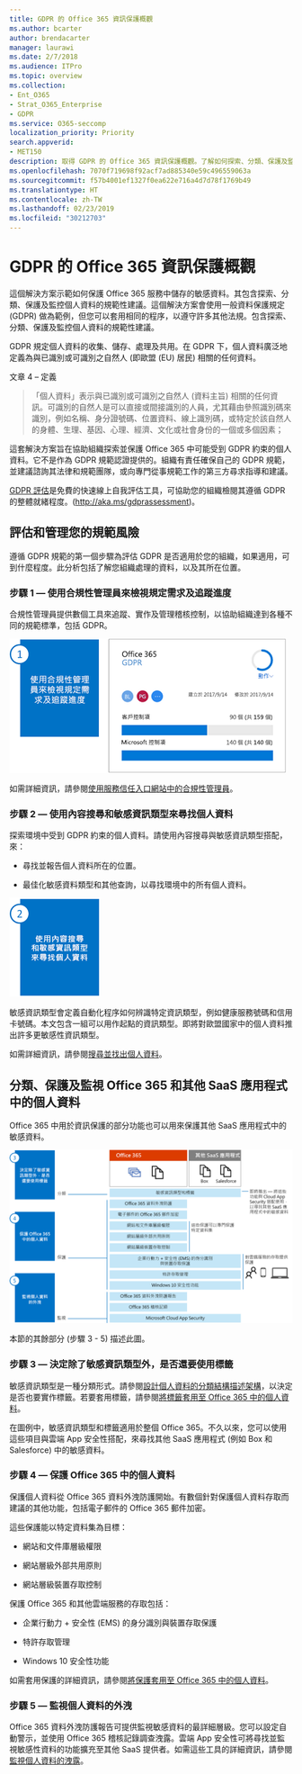 ```yaml
---
title: GDPR 的 Office 365 資訊保護概觀
ms.author: bcarter
author: brendacarter
manager: laurawi
ms.date: 2/7/2018
ms.audience: ITPro
ms.topic: overview
ms.collection:
- Ent_O365
- Strat_O365_Enterprise
- GDPR
ms.service: O365-seccomp
localization_priority: Priority
search.appverid:
- MET150
description: 取得 GDPR 的 Office 365 資訊保護概觀。了解如何探索、分類、保護及監視個人資料。
ms.openlocfilehash: 7070f719698f92acf7ad885340e59c496559063a
ms.sourcegitcommit: f57b4001ef1327f0ea622e716a4d7d78f1769b49
ms.translationtype: HT
ms.contentlocale: zh-TW
ms.lasthandoff: 02/23/2019
ms.locfileid: "30212703"
---
```

# <a name="overview-of-office-365-information-protection-for-gdpr"></a>GDPR 的 Office 365 資訊保護概觀

這個解決方案示範如何保護 Office 365 服務中儲存的敏感資料。其包含探索、分類、保護及監控個人資料的規範性建議。這個解決方案會使用一般資料保護規定 (GDPR) 做為範例，但您可以套用相同的程序，以遵守許多其他法規。包含探索、分類、保護及監控個人資料的規範性建議。

GDPR 規定個人資料的收集、儲存、處理及共用。在 GDPR 下，個人資料廣泛地定義為與已識別或可識別之自然人 (即歐盟 (EU) 居民) 相關的任何資料。

文章 4 – 定義

> 「個人資料」表示與已識別或可識別之自然人 (資料主旨) 相關的任何資訊。可識別的自然人是可以直接或間接識別的人員，尤其藉由參照識別碼來識別，例如名稱、身分證號碼、位置資料、線上識別碼，或特定於該自然人的身體、生理、基因、心理、經濟、文化或社會身份的一個或多個因素；

這套解決方案旨在協助組織探索並保護 Office 365 中可能受到 GDPR 約束的個人資料。它不是作為 GDPR 規範認證提供的。組織有責任確保自己的 GDPR 規範，並建議諮詢其法律和規範團隊，或向專門從事規範工作的第三方尋求指導和建議。

[GDPR 評估](https://assessment.microsoft.com/gdpr-compliance)是免費的快速線上自我評估工具，可協助您的組織檢閱其遵循 GDPR 的整體就緒程度。(<http://aka.ms/gdprassessment>)。

## <a name="assess-and-manage-your-compliance-risk"></a>評估和管理您的規範風險

遵循 GDPR 規範的第一個步驟為評估 GDPR 是否適用於您的組織，如果適用，可到什麼程度。此分析包括了解您組織處理的資料，以及其所在位置。

### <a name="step-1--use-compliance-manager-to-view-the-regulation-requirements-and-track-your-progress"></a>步驟 1 — 使用合規性管理員來檢視規定需求及追蹤進度

合規性管理員提供數個工具來追蹤、實作及管理稽核控制，以協助組織達到各種不同的規範標準，包括 GDPR。

![使用合規性管理員來檢視需求及追蹤進度](Media/Overview-image1.png)

如需詳細資訊，請參閱[使用服務信任入口網站中的合規性管理員](https://support.office.com/zh-TW/article/Use-Compliance-Manager-in-the-Service-Trust-Portal-Preview-5756d342-5af9-4496-82e8-4dd50fa39942)。 

### <a name="step-2--use-content-search-and-sensitive-information-types-to-find-personal-data"></a>步驟 2 — 使用內容搜尋和敏感資訊類型來尋找個人資料 

探索環境中受到 GDPR 約束的個人資料。請使用內容搜尋與敏感資訊類型搭配，來：

-   尋找並報告個人資料所在的位置。

-   最佳化敏感資料類型和其他查詢，以尋找環境中的所有個人資料。

![使用內容搜尋和敏感資訊類型來尋找個人資料](Media/Overview-image2.png)

敏感資訊類型會定義自動化程序如何辨識特定資訊類型，例如健康服務號碼和信用卡號碼。本文包含一組可以用作起點的資訊類型。即將對歐盟國家中的個人資料推出許多更敏感性資訊類型。

如需詳細資訊，請參閱[搜尋並找出個人資料](search-for-and-find-personal-data.md)。 

## <a name="classify-protect-and-monitor-personal-data-in-office-365-and-other-saas-apps"></a>分類、保護及監視 Office 365 和其他 SaaS 應用程式中的個人資料

Office 365 中用於資訊保護的部分功能也可以用來保護其他 SaaS 應用程式中的敏感資料。

![分類、保護及監視個人資料](Media/Overview-image3.png)

本節的其餘部分 (步驟 3 - 5) 描述此圖。

### <a name="step-3--decide-if-you-want-to-use-labels-in-addition-to-sensitive-information-types"></a>步驟 3 — 決定除了敏感資訊類型外，是否還要使用標籤

敏感資訊類型是一種分類形式。請參閱[設計個人資料的分類結構描述架構](architect-a-classification-schema-for-personal-data.md)，以決定是否也要實作標籤。若要套用標籤，請參閱[將標籤套用至 Office 365 中的個人資料](apply-labels-to-personal-data-in-office-365.md)。

在圖例中，敏感資訊類型和標籤適用於整個 Office 365。不久以來，您可以使用這些項目與雲端 App 安全性搭配，來尋找其他 SaaS 應用程式 (例如 Box 和 Salesforce) 中的敏感資料。

### <a name="step-4--protect-personal-data-in-office-365"></a>步驟 4 — 保護 Office 365 中的個人資料 

保護個人資料從 Office 365 資料外洩防護開始。有數個針對保護個人資料存取而建議的其他功能，包括電子郵件的 Office 365 郵件加密。

這些保護能以特定資料集為目標：

-   網站和文件庫層級權限

-   網站層級外部共用原則

-   網站層級裝置存取控制

保護 Office 365 和其他雲端服務的存取包括：

-   企業行動力 + 安全性 (EMS) 的身分識別與裝置存取保護

-   特許存取管理

-   Windows 10 安全性功能

如需套用保護的詳細資訊，請參閱[將保護套用至 Office 365 中的個人資料](apply-protection-to-personal-data-in-office-365.md)。

### <a name="step-5--monitor-for-leaks-of-personal-data"></a>步驟 5 — 監視個人資料的外洩

Office 365 資料外洩防護報告可提供監視敏感資料的最詳細層級。您可以設定自動警示，並使用 Office 365 稽核記錄調查洩露。雲端 App 安全性可將尋找並監視敏感性資料的功能擴充至其他 SaaS 提供者。如需這些工具的詳細資訊，請參閱[監視個人資料的洩露](monitor-for-leaks-of-personal-data.md)。
